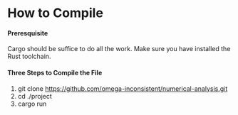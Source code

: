 # How to Compile

#### Preresquisite

Cargo should be suffice to do all the work. Make sure you have installed the Rust toolchain.

#### Three Steps to Compile the File

1. git clone https://github.com/omega-inconsistent/numerical-analysis.git
2. cd ./project
3. cargo run

